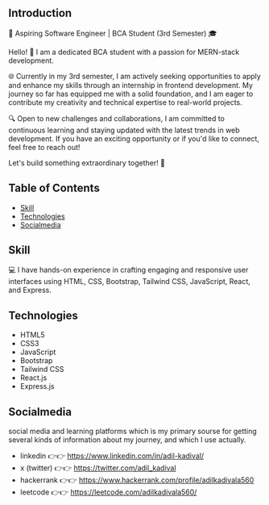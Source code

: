 ## Introduction

🚀 Aspiring Software Engineer | BCA Student (3rd Semester) 🎓

Hello! 👋 I am a dedicated BCA student with a passion for MERN-stack development. 

🌐 Currently in my 3rd semester, I am actively seeking opportunities to apply and enhance my skills through an internship in frontend development. My journey so far has equipped me with a solid foundation, and I am eager to contribute my creativity and technical expertise to real-world projects.

🔍 Open to new challenges and collaborations, I am committed to continuous learning and staying updated with the latest trends in web development. If you have an exciting opportunity or if you'd like to connect, feel free to reach out!

Let's build something extraordinary together! 🚀



## Table of Contents

- [Skill](#skill)
- [Technologies](#technologies)
- [Socialmedia](#socialmedia)

## Skill

💻 I have hands-on experience in crafting engaging and responsive user interfaces using HTML, CSS, Bootstrap, Tailwind CSS, JavaScript, React, and Express.

## Technologies

- HTML5
- CSS3
- JavaScript
- Bootstrap
- Tailwind CSS
- React.js
- Express.js

## Socialmedia 

social media and learning platforms which is my primary sourse for getting several kinds of information about my journey, and which I use actually.

- linkedin    👉👉  https://www.linkedin.com/in/adil-kadival/
- x (twitter)    👉👉  https://twitter.com/adil_kadival
- hackerrank    👉👉  https://www.hackerrank.com/profile/adilkadivala560
- leetcode    👉👉  https://leetcode.com/adilkadivala560/
